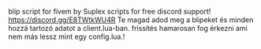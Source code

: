blip script for fivem
by Suplex scripts for free
discord support! https://discord.gg/E8TWtkWU4R
Te magad adod meg a blipeket és minden hozzá tartozó adatot a client.lua-ban. frissítés hamarosan fog érkezni ami nem más lessz mint egy  config.lua.!
